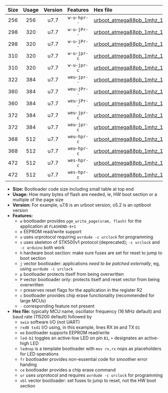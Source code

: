 |Size|Usage|Version|Features|Hex file|
|:-:|:-:|:-:|:-:|:--|
|256|256|u7.7|`w-u-hpr--`|[urboot_atmega88pb_1mhz_19200bps_swio_rxd0_txd1_ur.hex](https://raw.githubusercontent.com/stefanrueger/urboot.hex/main/mcus/atmega88pb/fcpu_1mhz/19200_bps/urboot_atmega88pb_1mhz_19200bps_swio_rxd0_txd1_ur.hex)|
|298|320|u7.7|`w-u-jPr--`|[urboot_atmega88pb_1mhz_19200bps_swio_rxd0_txd1_led+b5_fr_ur_vbl.hex](https://raw.githubusercontent.com/stefanrueger/urboot.hex/main/mcus/atmega88pb/fcpu_1mhz/19200_bps/urboot_atmega88pb_1mhz_19200bps_swio_rxd0_txd1_led+b5_fr_ur_vbl.hex)|
|298|320|u7.7|`w-u-jPr--`|[urboot_atmega88pb_1mhz_19200bps_swio_rxd0_txd1_lednop_fr_ur_vbl.hex](https://raw.githubusercontent.com/stefanrueger/urboot.hex/main/mcus/atmega88pb/fcpu_1mhz/19200_bps/urboot_atmega88pb_1mhz_19200bps_swio_rxd0_txd1_lednop_fr_ur_vbl.hex)|
|310|320|u7.7|`w-u-jpr-c`|[urboot_atmega88pb_1mhz_19200bps_swio_rxd0_txd1_led+b5_fr_ce_ur_vbl.hex](https://raw.githubusercontent.com/stefanrueger/urboot.hex/main/mcus/atmega88pb/fcpu_1mhz/19200_bps/urboot_atmega88pb_1mhz_19200bps_swio_rxd0_txd1_led+b5_fr_ce_ur_vbl.hex)|
|310|320|u7.7|`w-u-jpr-c`|[urboot_atmega88pb_1mhz_19200bps_swio_rxd0_txd1_lednop_fr_ce_ur_vbl.hex](https://raw.githubusercontent.com/stefanrueger/urboot.hex/main/mcus/atmega88pb/fcpu_1mhz/19200_bps/urboot_atmega88pb_1mhz_19200bps_swio_rxd0_txd1_lednop_fr_ce_ur_vbl.hex)|
|322|384|u7.7|`weu-jpr--`|[urboot_atmega88pb_1mhz_19200bps_swio_rxd0_txd1_ee_ur_vbl.hex](https://raw.githubusercontent.com/stefanrueger/urboot.hex/main/mcus/atmega88pb/fcpu_1mhz/19200_bps/urboot_atmega88pb_1mhz_19200bps_swio_rxd0_txd1_ee_ur_vbl.hex)|
|360|384|u7.7|`weu-jPr--`|[urboot_atmega88pb_1mhz_19200bps_swio_rxd0_txd1_ee_led+b5_fr_ur_vbl.hex](https://raw.githubusercontent.com/stefanrueger/urboot.hex/main/mcus/atmega88pb/fcpu_1mhz/19200_bps/urboot_atmega88pb_1mhz_19200bps_swio_rxd0_txd1_ee_led+b5_fr_ur_vbl.hex)|
|360|384|u7.7|`weu-jPr--`|[urboot_atmega88pb_1mhz_19200bps_swio_rxd0_txd1_ee_lednop_fr_ur_vbl.hex](https://raw.githubusercontent.com/stefanrueger/urboot.hex/main/mcus/atmega88pb/fcpu_1mhz/19200_bps/urboot_atmega88pb_1mhz_19200bps_swio_rxd0_txd1_ee_lednop_fr_ur_vbl.hex)|
|372|384|u7.7|`weu-jpr-c`|[urboot_atmega88pb_1mhz_19200bps_swio_rxd0_txd1_ee_led+b5_fr_ce_ur_vbl.hex](https://raw.githubusercontent.com/stefanrueger/urboot.hex/main/mcus/atmega88pb/fcpu_1mhz/19200_bps/urboot_atmega88pb_1mhz_19200bps_swio_rxd0_txd1_ee_led+b5_fr_ce_ur_vbl.hex)|
|372|384|u7.7|`weu-jpr-c`|[urboot_atmega88pb_1mhz_19200bps_swio_rxd0_txd1_ee_lednop_fr_ce_ur_vbl.hex](https://raw.githubusercontent.com/stefanrueger/urboot.hex/main/mcus/atmega88pb/fcpu_1mhz/19200_bps/urboot_atmega88pb_1mhz_19200bps_swio_rxd0_txd1_ee_lednop_fr_ce_ur_vbl.hex)|
|368|512|u7.7|`weu-hpr-c`|[urboot_atmega88pb_1mhz_19200bps_swio_rxd0_txd1_ee_led+b5_fr_ce_ur.hex](https://raw.githubusercontent.com/stefanrueger/urboot.hex/main/mcus/atmega88pb/fcpu_1mhz/19200_bps/urboot_atmega88pb_1mhz_19200bps_swio_rxd0_txd1_ee_led+b5_fr_ce_ur.hex)|
|368|512|u7.7|`weu-hpr-c`|[urboot_atmega88pb_1mhz_19200bps_swio_rxd0_txd1_ee_lednop_fr_ce_ur.hex](https://raw.githubusercontent.com/stefanrueger/urboot.hex/main/mcus/atmega88pb/fcpu_1mhz/19200_bps/urboot_atmega88pb_1mhz_19200bps_swio_rxd0_txd1_ee_lednop_fr_ce_ur.hex)|
|472|512|u7.7|`wes-hpr-c`|[urboot_atmega88pb_1mhz_19200bps_swio_rxd0_txd1_ee_led+b5_fr_ce.hex](https://raw.githubusercontent.com/stefanrueger/urboot.hex/main/mcus/atmega88pb/fcpu_1mhz/19200_bps/urboot_atmega88pb_1mhz_19200bps_swio_rxd0_txd1_ee_led+b5_fr_ce.hex)|
|472|512|u7.7|`wes-hpr-c`|[urboot_atmega88pb_1mhz_19200bps_swio_rxd0_txd1_ee_lednop_fr_ce.hex](https://raw.githubusercontent.com/stefanrueger/urboot.hex/main/mcus/atmega88pb/fcpu_1mhz/19200_bps/urboot_atmega88pb_1mhz_19200bps_swio_rxd0_txd1_ee_lednop_fr_ce.hex)|

- **Size:** Bootloader code size including small table at top end
- **Usage:** How many bytes of flash are needed, ie, HW boot section or a multiple of the page size
- **Version:** For example, u7.6 is an urboot version, o5.2 is an optiboot version
- **Features:**
  + `w` bootloader provides `pgm_write_page(sram, flash)` for the application at `FLASHEND-4+1`
  + `e` EEPROM read/write support
  + `u` uses urprotocol requiring `avrdude -c urclock` for programming
  + `s` uses skeleton of STK500v1 protocol (deprecated); `-c urclock` and `-c arduino` both work
  + `h` hardware boot section: make sure fuses are set for reset to jump to boot section
  + `j` vector bootloader: applications *need to be patched externally*, eg, using `avrdude -c urclock`
  + `p` bootloader protects itself from being overwritten
  + `P` vector bootloader only: protects itself and reset vector from being overwritten
  + `r` preserves reset flags for the application in the register R2
  + `c` bootloader provides chip erase functionality (recommended for large MCUs)
  + `-` corresponding feature not present
- **Hex file:** typically MCU name, oscillator frequency (16 MHz default) and baud rate (115200 default) followed by
  + `swio` software I/O (not UART)
  + `rxd0 txd1` I/O using, in this example, lines RX `D0` and TX `D1`
  + `ee` bootloader supports EEPROM read/write
  + `led-b1` toggles an active-low LED on pin `B1`, `+` designates an active-high LED
  + `lednop` is a template bootloader with `mov rx,rx` nops as placeholders for LED operations
  + `fr` bootloader provides non-essential code for smoother error handing
  + `ce` bootloader provides a chip erase command
  + `ur` uses urprotocol and requires `avrdude -c urclock` for programming
  + `vbl` vector bootloader: set fuses to jump to reset, not the HW boot section
